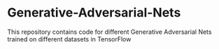 # Generative-Adversarial-Nets
This repository contains code for different Generative Adversarial Nets trained on different datasets in TensorFlow
